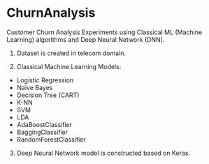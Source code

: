 # ChurnAnalysis
Customer Churn Analysis Experiments using Classical ML (Machine Learning) algorithms and Deep Neural Network (DNN).

1. Dataset is created in telecom domain.

2. Classical Machine Learning Models:
- Logistic Regression
- Naive Bayes
- Decision Tree (CART)
- K-NN
- SVM
- LDA
- AdaBoostClassifier
- BaggingClassifier
- RandomForestClassifier

3. Deep Neural Network model is constructed based on Keras.
